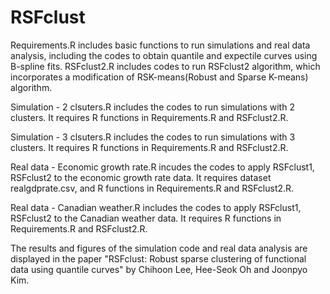 # RSFclust

Requirements.R includes basic functions to run simulations and real data analysis, including the codes to obtain quantile and expectile curves using B-spline fits. 
RSFclust2.R includes codes to run RSFclust2 algorithm, which incorporates a modification of RSK-means(Robust and Sparse K-means) algorithm.

Simulation - 2 clsuters.R includes the codes to run simulations with 2 clusters. It requires R functions in Requirements.R and RSFclust2.R.

Simulation - 3 clsuters.R includes the codes to run simulations with 3 clusters. It requires R functions in Requirements.R and RSFclust2.R.

Real data - Economic growth rate.R incudes the codes to apply RSFclust1, RSFclust2 to the economic growth rate data. It requires dataset realgdprate.csv, and R functions in Requirements.R and RSFclust2.R.

Real data - Canadian weather.R includes the codes to apply RSFclust1, RSFclust2 to the Canadian weather data. It requires R functions in Requirements.R and RSFclust2.R.

The results and figures of the simulation code and real data analysis are displayed in the paper "RSFclust: Robust sparse clustering of functional data using quantile curves" by Chihoon Lee, Hee-Seok Oh and Joonpyo Kim.
